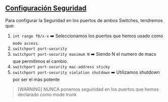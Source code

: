## [Configuración Seguridad](README.md)

Para configurar la Seguridad en los puertos de ambos Switches, tendremos que:

1. `int range f0/x-x` ➡️ Seleccionamos los puertos que hemos usado como `mode access`.
2. `switchport port-security`
3. `switchport port-security maximum N` ➡️ Siendo N el numero de macs que permitimos el cambio.
4. `switchport port-security mac-address sticky`
5. `switchport port-security violation shutdown` ➡️ Utilizamos shutdown por ser el más potente

> [WARNING]
> NUNCA ponemos seguiridad en los puertos que hemos declarado como mode trunk


